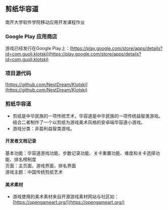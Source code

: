 ## 剪纸华容道
南开大学软件学院移动应用开发课程作业

### Google Play 应用商店
游戏已经发行在Google Play上：[https://play.google.com/store/apps/details?id=com.guoli.klotski](https://play.google.com/store/apps/details?id=com.guoli.klotski)

### 项目源代码
[https://github.com/NestDream/Klotski](https://github.com/NestDream/Klotski)

### 剪纸华容道
- 剪纸是中华民族的一项传统艺术，华容道是中华民族的一项传统益智类游戏。结合二者制作了一个以剪纸为游戏美术风格的安卓端华容道小游戏。
- 游戏分类：非盈利益智类游戏。
#### 开发者文档记录
基本功能：华容道游戏功能、步数记录功能、关卡重置功能、难度和关卡选择功能、排名榜制度  
页面：主页面，游戏界面，排名界面  
游戏主题：中国传统剪纸艺术

#### 美术素材
- 游戏使用的美术素材来自开源游戏素材网站与社区如：[https://opengameart.org/](https://opengameart.org/)

